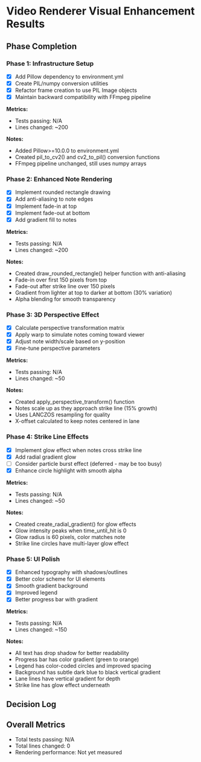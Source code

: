 # Video Renderer Visual Enhancement Results

## Phase Completion

### Phase 1: Infrastructure Setup
- [x] Add Pillow dependency to environment.yml
- [x] Create PIL/numpy conversion utilities
- [x] Refactor frame creation to use PIL Image objects
- [x] Maintain backward compatibility with FFmpeg pipeline

**Metrics:**
- Tests passing: N/A
- Lines changed: ~200

**Notes:**
- Added Pillow>=10.0.0 to environment.yml
- Created pil_to_cv2() and cv2_to_pil() conversion functions
- FFmpeg pipeline unchanged, still uses numpy arrays

### Phase 2: Enhanced Note Rendering
- [x] Implement rounded rectangle drawing
- [x] Add anti-aliasing to note edges
- [x] Implement fade-in at top
- [x] Implement fade-out at bottom
- [x] Add gradient fill to notes

**Metrics:**
- Tests passing: N/A
- Lines changed: ~200

**Notes:**
- Created draw_rounded_rectangle() helper function with anti-aliasing
- Fade-in over first 150 pixels from top
- Fade-out after strike line over 150 pixels
- Gradient from lighter at top to darker at bottom (30% variation)
- Alpha blending for smooth transparency

### Phase 3: 3D Perspective Effect
- [x] Calculate perspective transformation matrix
- [x] Apply warp to simulate notes coming toward viewer
- [x] Adjust note width/scale based on y-position
- [x] Fine-tune perspective parameters

**Metrics:**
- Tests passing: N/A
- Lines changed: ~50

**Notes:**
- Created apply_perspective_transform() function
- Notes scale up as they approach strike line (15% growth)
- Uses LANCZOS resampling for quality
- X-offset calculated to keep notes centered in lane

### Phase 4: Strike Line Effects
- [x] Implement glow effect when notes cross strike line
- [x] Add radial gradient glow
- [ ] Consider particle burst effect (deferred - may be too busy)
- [x] Enhance circle highlight with smooth alpha

**Metrics:**
- Tests passing: N/A
- Lines changed: ~50

**Notes:**
- Created create_radial_gradient() for glow effects
- Glow intensity peaks when time_until_hit is 0
- Glow radius is 60 pixels, color matches note
- Strike line circles have multi-layer glow effect

### Phase 5: UI Polish
- [x] Enhanced typography with shadows/outlines
- [x] Better color scheme for UI elements
- [x] Smooth gradient background
- [x] Improved legend
- [x] Better progress bar with gradient

**Metrics:**
- Tests passing: N/A
- Lines changed: ~150

**Notes:**
- All text has drop shadow for better readability
- Progress bar has color gradient (green to orange)
- Legend has color-coded circles and improved spacing
- Background has subtle dark blue to black vertical gradient
- Lane lines have vertical gradient for depth
- Strike line has glow effect underneath

## Decision Log

## Overall Metrics
- Total tests passing: N/A
- Total lines changed: 0
- Rendering performance: Not yet measured
